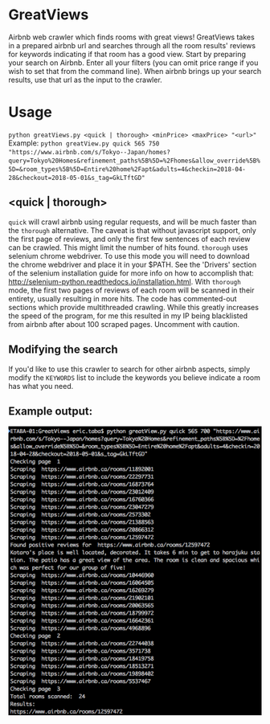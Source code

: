 # GreatViews
Airbnb web crawler which finds rooms with great views! GreatViews takes in a prepared airbnb url and searches through all the room results' reviews for keywords indicating if that room has a good view. Start by preparing your search on Airbnb. Enter all your filters (you can omit price range if you wish to set that from the command line). When airbnb brings up your search results, use that url as the input to the crawler. 

# Usage
`python greatViews.py <quick | thorough> <minPrice> <maxPrice> "<url>"`
Example:
`python greatView.py quick 565 750 "https://www.airbnb.com/s/Tokyo--Japan/homes?query=Tokyo%20Homes&refinement_paths%5B%5D=%2Fhomes&allow_override%5B%5D=&room_types%5B%5D=Entire%20home%2Fapt&adults=4&checkin=2018-04-28&checkout=2018-05-01&s_tag=GkLTftGD"`

## <quick | thorough>
`quick` will crawl airbnb using regular requests, and will be much faster than the `thorough` alternative. The caveat is that without javascript support, only the first page of reviews, and only the first few sentences of each review can be crawled. This might limit the number of hits found. 
`thorough` uses selenium chrome webdriver. To use this mode you will need to download the chrome webdriver and place it in your $PATH. See the 'Drivers' section of the selenium installation guide for more info on how to accomplish that: http://selenium-python.readthedocs.io/installation.html. With `thorough` mode, the first two pages of reviews of each room will be scanned in their entirety, usually resulting in more hits.
The code has commented-out sections which provide multithreaded crawling. While this greatly increases the speed of the program, for me this resulted in my IP being blacklisted from airbnb after about 100 scraped pages. Uncomment with caution.

## Modifying the search
If you'd like to use this crawler to search for other airbnb aspects, simply modify the `KEYWORDS` list to include the keywords you believe indicate a room has what you need.

## Example output:
![Alt text](greatViewsScreenshot.png?raw=true "Example Output")
